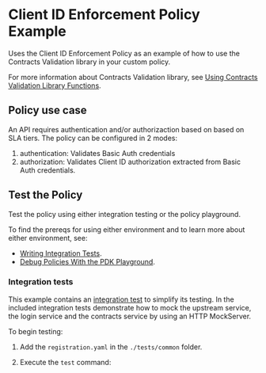 # Client ID Enforcement Policy Example

Uses the Client ID Enforcement Policy as an example of how to use the Contracts Validation library in your custom policy.

For more information about Contracts Validation library, see [Using Contracts Validation Library Functions](https://docs.mulesoft.com/pdk/latest/policies-pdk-configure-features-contracts).


## Policy use case

An API requires authentication and/or authorizaction based on based on SLA tiers.
The policy can be configured in 2 modes:

1. authentication: Validates Basic Auth credentials
2. authorization: Validates Client ID authorization extracted from Basic Auth credentials.

## Test the Policy

Test the policy using either integration testing or the policy playground.

To find the prereqs for using either environment and to learn more about either environment, see:

* [Writing Integration Tests](https://docs.mulesoft.com/pdk/latest/policies-pdk-integration-tests).
* [Debug Policies With the PDK Playground](https://docs.mulesoft.com/pdk/latest/policies-pdk-debug-local).

### Integration tests

This example contains an [integration test](./tests/requests.rs) to simplify its testing. In the included integration tests demonstrate how to mock the upstream service, the login service and the contracts service by using an HTTP MockServer. 

To begin testing:

1. Add the `registration.yaml` in the `./tests/common` folder.

2. Execute the `test` command:
